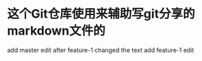 # 这个Git仓库使用来辅助写git分享的markdown文件的
add master edit after feature-1 changed the text
add feature-1 edit
